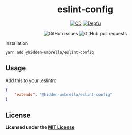 <div align="center">

# eslint-config

[![CD](https://github.com/hidden-umbrella/template/actions/workflows/CD.yml/badge.svg)](https://github.com/hidden-umbrella/eslint-config/actions/workflows/CD.yml)
[![Depfu](https://badges.depfu.com/badges/e955a0a6f384f5613ba0b4a57ef0d32e/count.svg)](https://badges.depfu.com/github/hidden-umbrella/eslint-config)

![GitHub issues](https://img.shields.io/github/issues-raw/hidden-umbrella/eslint-config)
![GitHub pull requests](https://img.shields.io/github/issues-pr/hidden-umbrella/eslint-config)

</div

## Installation

```yarn add @hidden-umbrella/eslint-config```

## Usage

Add this to your .eslintrc

```json
{
	"extends": "@hidden-umbrella/eslint-config"
}
```

## License

**Licensed under the [MIT License](https://github.com/hidden-umbrella/template/blob/main/LICENSE)**
